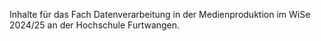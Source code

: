 Inhalte für das Fach Datenverarbeitung in der Medienproduktion im WiSe 2024/25 an der Hochschule Furtwangen.
